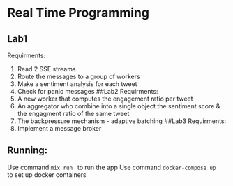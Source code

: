 # Real Time Programming
## Lab1
Requirments:
1. Read 2 SSE streams 
2. Route the messages to a group of workers 
3. Make a sentiment analysis for each tweet
4. Check for panic messages
##Lab2
Requirments:
1. A new worker that computes the engagement ratio per tweet
2. An aggregator who combine into a single object the sentiment score & the engagment ratio of the same tweet
3. The backpressure mechanism - adaptive batching
##Lab3
Requirments:
1. Implement a message broker
## Running:
Use command ```mix run ``` to run the app
Use command  ```docker-compose up  ``` to set up docker containers


